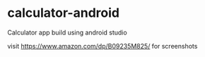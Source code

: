 # calculator-android


Calculator app build using android studio

visit https://www.amazon.com/dp/B09235M825/ for screenshots
